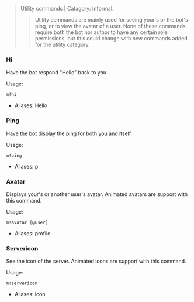 > Utility commands | Catagory: Informal.
>
>> Utility commands are mainly used for seeing your's or the bot's ping, or to view the avatar of a user. None of these commands require both the bot nor author to have any certain role permissions, but this could change with new commands added for the utility category.

### Hi

Have the bot respond "Hello" back to you

Usage:

```
m!hi
```

* Aliases: Hello

### Ping

Have the bot display the ping for both you and itself.

Usage:

```
m!ping
```

* Aliases: p

### Avatar

Displays your's or another user's avatar. Animated avatars are support with this command.

Usage:

```
m!avatar [@user]
```

* Aliases: profile

### Servericon

See the icon of the server. Animated icons are support with this command.

Usage:

```
m!servericon
```

* Aliases: icon